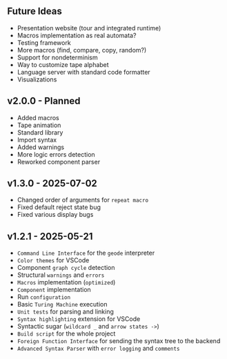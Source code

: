 ## Future Ideas

- Presentation website (tour and integrated runtime)
- Macros implementation as real automata?
- Testing framework
- More macros (find, compare, copy, random?)
- Support for nondeterminism
- Way to customize tape alphabet
- Language server with standard code formatter
- Visualizations

## v2.0.0 - Planned

- Added macros
- Tape animation
- Standard library
- Import syntax
- Added warnings
- More logic errors detection
- Reworked component parser

## v1.3.0 - 2025-07-02

- Changed order of arguments for `repeat macro`
- Fixed default reject state bug
- Fixed various display bugs

## v1.2.1 - 2025-05-21

- `Command Line Interface` for the `geode` interpreter
- `Color themes` for VSCode
- Component `graph cycle` detection
- Structural `warnings` and `errors`
- `Macros` implementation (`optimized`)
- `Component` implementation
- Run `configuration`
- Basic `Turing Machine` execution
- `Unit tests` for parsing and linking
- `Syntax highlighting` extension for VSCode
- Syntactic sugar (`wildcard _` and `arrow states ->`)
- `Build script` for the whole project
- `Foreign Function Interface` for sending the syntax tree to the backend
- `Advanced Syntax Parser` with `error logging` and `comments`
